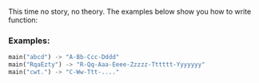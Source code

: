 This time no story, no theory. 
The examples below show you how to write function:

### Examples:
```py 
main("abcd") -> "A-Bb-Ccc-Dddd"
main("RqaEzty") -> "R-Qq-Aaa-Eeee-Zzzzz-Tttttt-Yyyyyyy"
main("cwt.") -> "C-Ww-Ttt-...."
```